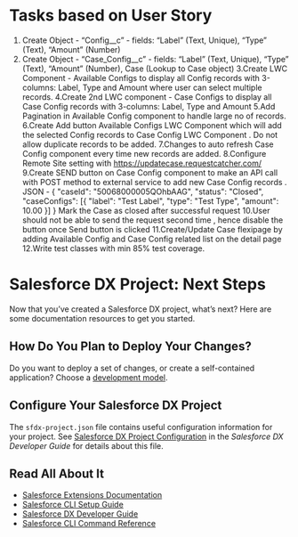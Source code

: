 # Tasks based on User Story
1. Create Object - “Config__c” - fields: “Label” (Text, Unique), “Type” (Text), “Amount” (Number)
2. Create Object - “Case_Config__c” - fields: “Label” (Text, Unique), “Type” (Text), “Amount”
(Number), Case (Lookup to Case object)
3.Create LWC Component - Available Configs to display all Config records with 3-columns: Label, Type and Amount where user can select multiple records.
4.Create 2nd LWC component - Case Configs to display all Case Config records with 3-columns: Label, Type and Amount
5.Add Pagination in Available Config component to handle large no of records.
6.Create Add button Available Configs LWC Component which will add the selected Config records to Case Config LWC Component . Do not allow duplicate records to be added.
7.Changes to auto refresh Case Config component every time new records are added.
8.Configure Remote Site setting with https://updatecase.requestcatcher.com/
9.Create SEND button on Case Config component to make an API call with POST method to external service to add new Case Config records . 
  JSON - {
          "caseId": "50068000005QOhbAAG",
          "status": "Closed",
          "caseConfigs": [{
          "label": "Test Label",
          "type": "Test Type",
          "amount": 10.00 }]
          }
  Mark the Case as closed after successful request
10.User should not be able to send the request second time , hence disable the button once Send button is clicked
11.Create/Update Case flexipage by adding Available Config and Case Config related list on the detail page
12.Write test classes with min 85% test coverage.


# Salesforce DX Project: Next Steps

Now that you’ve created a Salesforce DX project, what’s next? Here are some documentation resources to get you started.

## How Do You Plan to Deploy Your Changes?

Do you want to deploy a set of changes, or create a self-contained application? Choose a [development model](https://developer.salesforce.com/tools/vscode/en/user-guide/development-models).

## Configure Your Salesforce DX Project

The `sfdx-project.json` file contains useful configuration information for your project. See [Salesforce DX Project Configuration](https://developer.salesforce.com/docs/atlas.en-us.sfdx_dev.meta/sfdx_dev/sfdx_dev_ws_config.htm) in the _Salesforce DX Developer Guide_ for details about this file.

## Read All About It

- [Salesforce Extensions Documentation](https://developer.salesforce.com/tools/vscode/)
- [Salesforce CLI Setup Guide](https://developer.salesforce.com/docs/atlas.en-us.sfdx_setup.meta/sfdx_setup/sfdx_setup_intro.htm)
- [Salesforce DX Developer Guide](https://developer.salesforce.com/docs/atlas.en-us.sfdx_dev.meta/sfdx_dev/sfdx_dev_intro.htm)
- [Salesforce CLI Command Reference](https://developer.salesforce.com/docs/atlas.en-us.sfdx_cli_reference.meta/sfdx_cli_reference/cli_reference.htm)
